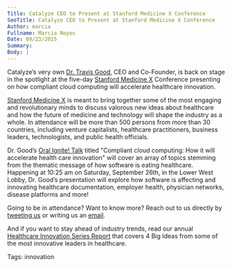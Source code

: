 ```yaml
---
Title: Catalyze CEO to Present at Stanford Medicine X Conference
SeoTitle: Catalyze CEO to Present at Stanford Medicine X Conference
Author: marcia
Fullname: Marcia Noyes
Date: 09/23/2015
Summary: 
Body: |
---
```

Catalyze’s very own [Dr. Travis Good](https://catalyze.io/travis), CEO and Co-Founder, is back on stage in the spotlight at the five-day [Stanford Medicine X](http://medicinex.stanford.edu/) Conference presenting on how compliant cloud computing will accelerate healthcare innovation. 

[Stanford Medicine X](http://medicinex.stanford.edu/) is meant to bring together some of the most engaging and revolutionary minds to discuss valorous new ideas about healthcare and how the future of medicine and technology will shape the industry as a whole. In attendance will be more than 500 persons from more than 30 countries, including venture capitalists, healthcare practitioners, business leaders, technologists, and public health officials. 

Dr. Good’s [Oral Ignite! Talk](http://medicinex.stanford.edu/conf/conference/event/157) titled "Compliant cloud computing: How it will accelerate health care innovation" will cover an array of topics stemming from the thematic message of how software is eating healthcare. Happening at 10:25 am on Saturday, September 26th, in the Lower West Lobby, Dr. Good’s presentation will explore how software is affecting and innovating healthcare documentation, employer health, physician networks, disease platforms and more! 

Going to be in attendance? Want to know more? Reach out to us directly by [tweeting us](https://twitter.com/catalyzeio) or writing us an [email](hello@catalyze.io). 

And if you want to stay ahead of industry trends, read our annual [Healthcare Innovation Series Report](https://catalyze.io/innovation/2015) that covers 4 Big Ideas from some of the most innovative leaders in healthcare.

Tags: innovation